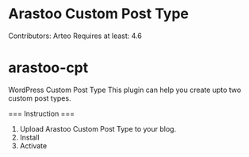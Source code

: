 # Arastoo Custom Post Type 
Contributors: Arteo
Requires at least: 4.6

# arastoo-cpt
WordPress Custom Post Type 
This plugin can help you create upto two custom post types.  

=== Instruction ===
1. Upload Arastoo Custom Post Type to your blog.
2. Install
3. Activate


